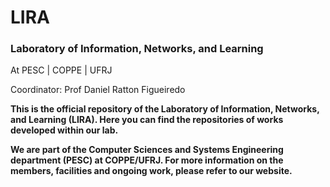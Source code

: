 # LIRA
### Laboratory of Information, Networks, and Learning
At PESC | COPPE | UFRJ

Coordinator: Prof Daniel Ratton Figueiredo


**This is the official repository of the Laboratory of Information, Networks, and Learning (LIRA). 
Here you can find the repositories of works developed within our lab.**

**We are part of the Computer Sciences and Systems Engineering department (PESC) at COPPE/UFRJ. 
For more information on the members, facilities and ongoing work, please refer to our website.**
